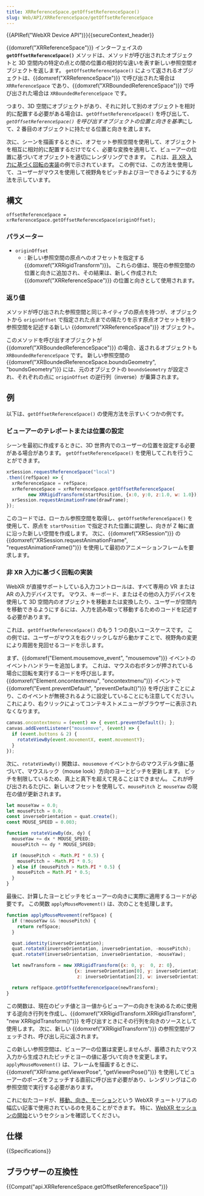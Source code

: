 ```yaml
---
title: XRReferenceSpace.getOffsetReferenceSpace()
slug: Web/API/XRReferenceSpace/getOffsetReferenceSpace
---
```


{{APIRef("WebXR Device API")}}{{secureContext_header}}

{{domxref("XRReferenceSpace")}} インターフェイスの **`getOffsetReferenceSpace()`** メソッドは、メソッドが呼び出されたオブジェクトと 3D 空間内の特定の点との間の位置の相対的な違いを表す新しい参照空間オブジェクトを返します。 `getOffsetReferenceSpace()` によって返されるオブジェクトは、{{domxref("XRReferenceSpace")}} で呼び出された場合は `XRReferenceSpace` であり、{{domxref("XRBoundedReferenceSpace")}} で呼び出された場合は `XRBoundedReferenceSpace` です。

つまり、3D 空間にオブジェクトがあり、それに対して別のオブジェクトを相対的に配置する必要がある場合は、`getOffsetReferenceSpace()` を呼び出して、*`getOffsetReferenceSpace()` を呼び出すオブジェクトの位置と向きを基準*にして、2 番目のオブジェクトに持たせる位置と向きを渡します。

次に、シーンを描画するときに、オフセット参照空間を使用して、オブジェクトを相互に相対的に配置するだけでなく、必要な変換を適用して、ビューアーの位置に基づいてオブジェクトを適切にレンダリングできます。 これは、[非 XR 入力に基づく回転の実装](#implementing_rotation_based_on_non-xr_inputs)の例で示されています。 この例では、この方法を使用して、ユーザーがマウスを使用して視野角をピッチおよびヨーできるようにする方法を示しています。

## 構文

```
offsetReferenceSpace = xrReferenceSpace.getOffsetReferenceSpace(originOffset);
```

### パラメーター

- `originOffset`
  - : 新しい参照空間の原点へのオフセットを指定する {{domxref("XRRigidTransform")}}。 これらの値は、現在の参照空間の位置と向きに追加され、その結果は、新しく作成された {{domxref("XRReferenceSpace")}} の位置と向きとして使用されます。

### 返り値

メソッドが呼び出された参照空間と同じネイティブの原点を持つが、オブジェクトから `originOffset` で指定された点までの隔たりを示す原点オフセットを持つ参照空間を記述する新しい {{domxref("XRReferenceSpace")}} オブジェクト。

このメソッドを呼び出すオブジェクトが {{domxref("XRBoundedReferenceSpace")}} の場合、返されるオブジェクトも `XRBoundedReferenceSpace` です。 新しい参照空間の {{domxref("XRBoundedReferenceSpace.boundsGeometry", "boundsGeometry")}} には、元のオブジェクトの `boundsGeometry` が設定され、それぞれの点に `originOffset` の逆行列（inverse）が乗算されます。

## 例

以下は、`getOffsetReferenceSpace()` の使用方法を示すいくつかの例です。

### ビューアーのテレポートまたは位置の設定

シーンを最初に作成するときに、3D 世界内でのユーザーの位置を設定する必要がある場合があります。 `getOffsetReferenceSpace()` を使用してこれを行うことができます。

```js
xrSession.requestReferenceSpace("local")
.then((refSpace) => {
  xrReferenceSpace = refSpace;
  xrReferenceSpace = xrReferenceSpace.getOffsetReferenceSpace(
        new XRRigidTransform(startPosition, {x:0, y:0, z:1.0, w: 1.0}));
  xrSession.requestAnimationFrame(drawFrame);
});
```

このコードでは、ローカル参照空間を取得し、`getOffsetReferenceSpace()` を使用して、原点を `startPosition` で指定された位置に調整し、向きが Z 軸に直に沿った新しい空間を作成します。 次に、{{domxref("XRSession")}} の {{domxref("XRSession.requestAnimationFrame", "requestAnimationFrame()")}} を使用して最初のアニメーションフレームを要求します。

### 非 XR 入力に基づく回転の実装

WebXR が直接サポートしている入力コントロールは、すべて専用の VR または AR の入力デバイスです。 マウス、キーボード、またはその他の入力デバイスを使用して 3D 空間内のオブジェクトを移動または変換したり、ユーザーが空間内を移動できるようにするには、入力を読み取って移動するためのコードを記述する必要があります。

これは、`getOffsetReferenceSpace()` のもう 1 つの良いユースケースです。 この例では、ユーザーがマウスを右クリックしながら動かすことで、視野角の変更により周囲を見回せるコードを示します。

まず、{{domxref("Element.mousemove_event", "mousemove")}} イベントのイベントハンドラーを追加します。 これは、マウスの右ボタンが押されている場合に回転を実行するコードを呼び出します。 {{domxref("Element.oncontextmenu", "oncontextmenu")}} イベントで {{domxref("Event.preventDefault", "preventDefault()")}} を呼び出すことにより、このイベントが無視されるように設定していることにも注意してください。 これにより、右クリックによってコンテキストメニューがブラウザーに表示されなくなります。

```js
canvas.oncontextmenu = (event) => { event.preventDefault(); };
canvas.addEventListener("mousemove", (event) => {
  if (event.buttons & 2) {
    rotateViewBy(event.movementX, event.movementY);
  }
});
```

次に、`rotateViewBy()` 関数は、`mousemove` イベントからのマウスデルタ値に基づいて、マウスルック（mouse look）方向のヨーとピッチを更新します。 ピッチを制限しているため、真上と真下を超えて見ることはできません。 これが呼び出されるたびに、新しいオフセットを使用して、`mousePitch` と `mouseYaw` の現在の値が更新されます。

```js
let mouseYaw = 0.0;
let mousePitch = 0.0;
const inverseOrientation = quat.create();
const MOUSE_SPEED = 0.003;

function rotateViewBy(dx, dy) {
  mouseYaw += dx * MOUSE_SPEED;
  mousePitch += dy * MOUSE_SPEED;

  if (mousePitch < -Math.PI * 0.5) {
    mousePitch = -Math.PI * 0.5;
  } else if (mousePitch > Math.PI * 0.5) {
    mousePitch = Math.PI * 0.5;
  }
}
```

最後に、計算したヨーとピッチをビューアーの向きに実際に適用するコードが必要です。 この関数 `applyMouseMovement()` は、次のことを処理します。

```js
function applyMouseMovement(refSpace) {
  if (!mouseYaw && !mousePitch) {
    return refSpace;
  }

  quat.identity(inverseOrientation);
  quat.rotateX(inverseOrientation, inverseOrientation, -mousePitch);
  quat.rotateY(inverseOrientation, inverseOrientation, -mouseYaw);

  let newTransform = new XRRigidTransform({x: 0, y:  0, z: 0},
                         {x: inverseOrientation[0], y: inverseOrientation[1],
                          z: inverseOrientation[2], w: inverseOrientation[3]});

  return refSpace.getOffsetReferenceSpace(newTransform);
}
```

この関数は、現在のピッチ値とヨー値からビューアーの向きを決めるために使用する逆向き行列を作成し、{{domxref("XRRigidTransform.XRRigidTransform", "new XRRigidTransform()")}} を呼び出すときにその行列を向きのソースとして使用します。 次に、新しい {{domxref("XRRigidTransform")}} の参照空間がフェッチされ、呼び出し元に返されます。

この新しい参照空間は、ビューアーの位置は変更しませんが、蓄積されたマウス入力から生成されたピッチとヨーの値に基づいて向きを変更します。 `applyMouseMovement()` は、フレームを描画するときに、{{domxref("XRFrame.getViewerPose", "getViewerPose()")}} を使用してビューアーのポーズをフェッチする直前に呼び出す必要があり、レンダリングはこの参照空間で実行する必要があります。

これに似たコードが、[移動、向き、モーション](/ja/docs/Web/API/WebXR_Device_API/Movement_and_motion)という WebXR チュートリアルの幅広い記事で使用されているのを見ることができます。 特に、[WebXR セッションの開始](/ja/docs/Web/API/WebXR_Device_API/Movement_and_motion#Starting_up_the_WebXR_session)というセクションを確認してください。

## 仕様

{{Specifications}}

## ブラウザーの互換性

{{Compat("api.XRReferenceSpace.getOffsetReferenceSpace")}}
